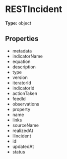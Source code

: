 # RESTIncident


**Type:** object

## Properties
* metadata
* indicatorName
* equation
* description
* type
* version
* iteratorId
* indicatorId
* actionTaken
* feedId
* observations
* property
* name
* links
* sourceName
* realizedAt
* llincident
* id
* updatedAt
* status
